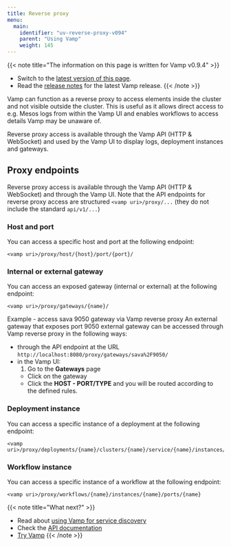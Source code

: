 ```yaml
---
title: Reverse proxy
menu:
  main:
    identifier: "uv-reverse-proxy-v094"
    parent: "Using Vamp"
    weight: 145
---
```


{{< note title="The information on this page is written for Vamp v0.9.4" >}}

* Switch to the [latest version of this page](/documentation/using-vamp/reverse-proxy).
* Read the [release notes](/documentation/release-notes/latest) for the latest Vamp release.
{{< /note >}}

Vamp can function as a reverse proxy to access elements inside the cluster and not visible outside the cluster. This is useful as it allows direct access to e.g. Mesos logs from within the Vamp UI and enables workflows to access details Vamp may be unaware of.

Reverse proxy access is available through the Vamp API (HTTP & WebSocket) and used by the Vamp UI to display logs, deployment instances and gateways.

## Proxy endpoints

Reverse proxy access is available through the Vamp API (HTTP & WebSocket) and through the Vamp UI. Note that the API endpoints for reverse proxy access are structured `<vamp uri>/proxy/...` (they do not include the standard `api/v1/...`)

### Host and port  
You can access a specific host and port at the following endpoint:
```
<vamp uri>/proxy/host/{host}/port/{port}/
```
    
### Internal or external gateway
You can access an exposed gateway (internal or external) at the following endpoint:
```
<vamp uri>/proxy/gateways/{name}/
```
Example - access sava 9050 gateway via Vamp reverse proxy
An external gateway that exposes port 9050 external gateway can be accessed through Vamp reverse proxy in the following ways:  

* through the API endpoint at the URL `http://localhost:8080/proxy/gateways/sava%2F9050/`
* in the Vamp UI: 
  1. Go to the **Gateways** page
  - Click on the gateway
  - Click the **HOST - PORT/TYPE** and you will be routed according to the defined rules.


### Deployment instance
You can access a specific instance of a deployment at the following endpoint:
```
<vamp uri>/proxy/deployments/{name}/clusters/{name}/service/{name}/instances/{name}/ports/{name}
```

### Workflow instance  
You can access a specific instance of a workflow at the following endpoint:
```
<vamp uri>/proxy/workflows/{name}/instances/{name}/ports/{name}
```


{{< note title="What next?" >}}
* Read about [using Vamp for service discovery](/documentation/using-vamp/v0.9.4/service-discovery/)
* Check the [API documentation](/documentation/api/v0.9.4/api-reference)
* [Try Vamp](/documentation/installation/hello-world)
{{< /note >}}
